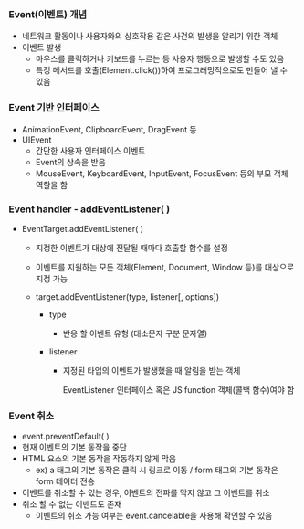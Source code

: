 ### Event(이벤트) 개념

- 네트워크 활동이나 사용자와의 상호작용 같은 사건의 발생을 알리기 위한 객체
- 이벤트 발생
  - 마우스를 클릭하거나 키보드를 누르는 등 사용자 행동으로 발생할 수도 있음
  - 특정 메서드를 호출(Element.click())하여 프로그래밍적으로도 만들어 낼 수 있음

### Event 기반 인터페이스

- AnimationEvent, ClipboardEvent, DragEvent 등
- UIEvent
  - 간단한 사용자 인터페이스 이벤트
  - Event의 상속을 받음
  - MouseEvent, KeyboardEvent, InputEvent, FocusEvent 등의 부모 객체 역할을 함

### Event handler - addEventListener( )

- EventTarget.addEventListener( )

  - 지정한 이벤트가 대상에 전달될 때마다 호출할 함수를 설정

  - 이벤트를 지원하는 모든 객체(Element, Document, Window 등)를 대상으로 지정 가능

  - target.addEventListener(type, listener[, options])

    - type

      - 반응 할 이벤트 유형 (대소문자 구분 문자열)

    - listener

      - 지정된 타입의 이벤트가 발생했을 때 알림을 받는 객체

        EventListener 인터페이스 혹은 JS function 객체(콜백 함수)여야 함

### Event 취소

- event.preventDefault( )
- 현재 이벤트의 기본 동작을 중단
- HTML 요소의 기본 동작을 작동하지 않게 막음
  - ex) a 태그의 기본 동작은 클릭 시 링크로 이동 / form 태그의 기본 동작은 form 데이터 전송
- 이벤트를 취소할 수 있는 경우, 이벤트의 전파를 막지 않고 그 이벤트를 취소
- 취소 할 수 없는 이벤트도 존재
  - 이벤트의 취소 가능 여부는 event.cancelable을 사용해 확인할 수 있음
